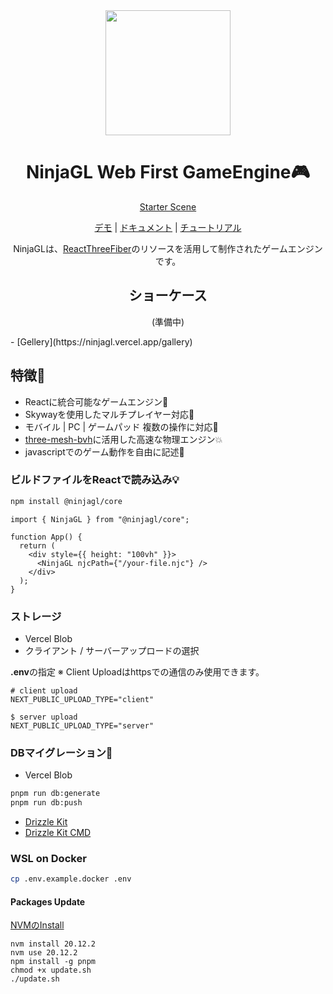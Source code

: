 <div align="center">
<img src="https://github.com/foasho/NinjaGL/assets/57359515/e7d4f979-c2af-4f2b-8bf4-53a8e9696a43" width="200" />

# NinjaGL Web First GameEngine🎮

[Starter Scene](https://github.com/foasho/NinjaGL/assets/57359515/924347bd-9a8a-4f4b-b186-e2142796f608
)

[デモ](https://ninjagl.vercel.app) | [ドキュメント](https://ninjagl.vercel.app/docs) | [チュートリアル](https://ninjagl.vercel.app/docs/tutorial)

NinjaGLは、[ReactThreeFiber](https://github.com/pmndrs/react-three-fiber)のリソースを活用して制作されたゲームエンジンです。

## ショーケース

(準備中)

</div>
- [Gellery](https://ninjagl.vercel.app/gallery)

</div>

## 特徴🌴
* Reactに統合可能なゲームエンジン🚀
* Skywayを使用したマルチプレイヤー対応👥
* モバイル | PC | ゲームパッド 複数の操作に対応📱
* [three-mesh-bvh](https://github.com/gkjohnson/three-mesh-bvh)に活用した高速な物理エンジン💥
* javascriptでのゲーム動作を自由に記述🤖

### ビルドファイルをReactで読み込み💡

```bash
npm install @ninjagl/core
```

```tsx
import { NinjaGL } from "@ninjagl/core";

function App() {
  return (
    <div style={{ height: "100vh" }}>
      <NinjaGL njcPath={"/your-file.njc"} />
    </div>
  );
}
```

### ストレージ
- Vercel Blob
- クライアント / サーバーアップロードの選択

**.env**の指定
※ Client Uploadはhttpsでの通信のみ使用できます。
```
# client upload
NEXT_PUBLIC_UPLOAD_TYPE="client"

$ server upload
NEXT_PUBLIC_UPLOAD_TYPE="server"
```

### DBマイグレーション💾
- Vercel Blob

```bash
pnpm run db:generate
pnpm run db:push
```

- [Drizzle Kit](https://orm.drizzle.team/kit-docs/overview)
- [Drizzle Kit CMD](https://orm.drizzle.team/kit-docs/commands)

### WSL on Docker

```bash
cp .env.example.docker .env
```

#### Packages Update

[NVMのInstall](https://github.com/nvm-sh/nvm?tab=readme-ov-file#installing-and-updating)

```
nvm install 20.12.2
nvm use 20.12.2
npm install -g pnpm
chmod +x update.sh
./update.sh
```
